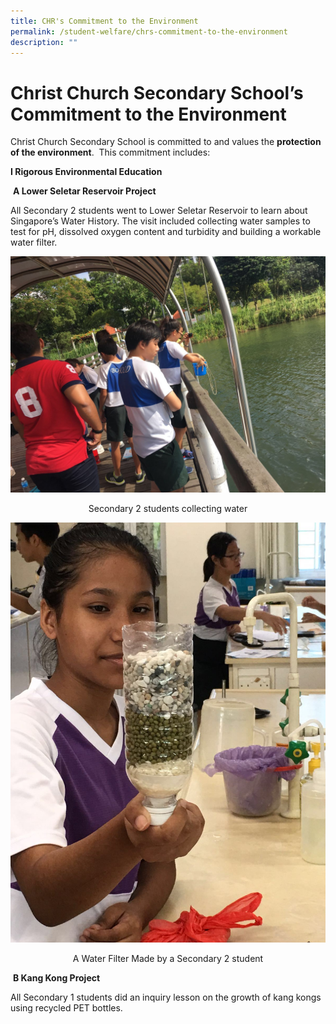 ```yaml
---
title: CHR's Commitment to the Environment
permalink: /student-welfare/chrs-commitment-to-the-environment
description: ""
---
```

# Christ Church Secondary School’s Commitment to the Environment

Christ Church Secondary School is committed to and values the **protection of the environment**.  This commitment includes:

**I Rigorous Environmental Education**

 **A Lower Seletar Reservoir Project**

All Secondary 2 students went to Lower Seletar Reservoir to learn about Singapore’s Water History. The visit included collecting water samples to test for pH, dissolved oxygen content and turbidity and building a workable water filter.


![](/images/Collecting%20Water.jpeg)
<centeR>Secondary 2 students collecting water</center>

![](/images/Water%20Filter.jpeg)
<center>A Water Filter Made by a Secondary 2 student</center>


 **B Kang Kong Project**

All Secondary 1 students did an inquiry lesson on the growth of kang kongs using recycled PET bottles.